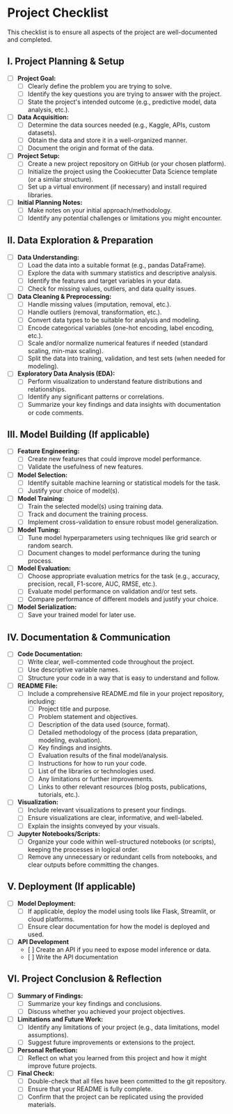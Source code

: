 # Project Checklist

This checklist is to ensure all aspects of the project are well-documented and completed.

## I. Project Planning & Setup

*   [ ] **Project Goal:**
    *   [ ] Clearly define the problem you are trying to solve.
    *   [ ] Identify the key questions you are trying to answer with the project.
    *   [ ] State the project's intended outcome (e.g., predictive model, data analysis, etc.).
*   [ ] **Data Acquisition:**
    *   [ ] Determine the data sources needed (e.g., Kaggle, APIs, custom datasets).
    *   [ ] Obtain the data and store it in a well-organized manner.
    *   [ ] Document the origin and format of the data.
*   [ ] **Project Setup:**
    *   [ ] Create a new project repository on GitHub (or your chosen platform).
    *   [ ] Initialize the project using the Cookiecutter Data Science template (or a similar structure).
    *   [ ] Set up a virtual environment (if necessary) and install required libraries.
*   [ ] **Initial Planning Notes:**
    *   [ ] Make notes on your initial approach/methodology.
    *   [ ] Identify any potential challenges or limitations you might encounter.

## II. Data Exploration & Preparation

*   [ ] **Data Understanding:**
    *   [ ] Load the data into a suitable format (e.g., pandas DataFrame).
    *   [ ] Explore the data with summary statistics and descriptive analysis.
    *   [ ] Identify the features and target variables in your data.
    *   [ ] Check for missing values, outliers, and data quality issues.
*   [ ] **Data Cleaning & Preprocessing:**
    *   [ ] Handle missing values (imputation, removal, etc.).
    *   [ ] Handle outliers (removal, transformation, etc.).
    *   [ ] Convert data types to be suitable for analysis and modeling.
    *   [ ] Encode categorical variables (one-hot encoding, label encoding, etc.).
    *   [ ] Scale and/or normalize numerical features if needed (standard scaling, min-max scaling).
    *   [ ] Split the data into training, validation, and test sets (when needed for modeling).
*   [ ] **Exploratory Data Analysis (EDA):**
    *   [ ] Perform visualization to understand feature distributions and relationships.
    *   [ ] Identify any significant patterns or correlations.
    *   [ ] Summarize your key findings and data insights with documentation or code comments.

## III. Model Building (If applicable)

*   [ ] **Feature Engineering:**
    *   [ ] Create new features that could improve model performance.
    *   [ ] Validate the usefulness of new features.
*   [ ] **Model Selection:**
    *   [ ] Identify suitable machine learning or statistical models for the task.
    *   [ ] Justify your choice of model(s).
*   [ ] **Model Training:**
    *   [ ] Train the selected model(s) using training data.
    *   [ ] Track and document the training process.
    *   [ ] Implement cross-validation to ensure robust model generalization.
*   [ ] **Model Tuning:**
    *   [ ] Tune model hyperparameters using techniques like grid search or random search.
    *   [ ] Document changes to model performance during the tuning process.
*   [ ] **Model Evaluation:**
    *   [ ] Choose appropriate evaluation metrics for the task (e.g., accuracy, precision, recall, F1-score, AUC, RMSE, etc.).
    *   [ ] Evaluate model performance on validation and/or test sets.
    *   [ ] Compare performance of different models and justify your choice.
*   [ ] **Model Serialization:**
    *   [ ] Save your trained model for later use.

## IV. Documentation & Communication

*   [ ] **Code Documentation:**
    *   [ ] Write clear, well-commented code throughout the project.
    *   [ ] Use descriptive variable names.
    *   [ ] Structure your code in a way that is easy to understand and follow.
*   [ ] **README File:**
    *   [ ] Include a comprehensive README.md file in your project repository, including:
        *   [ ] Project title and purpose.
        *   [ ] Problem statement and objectives.
        *   [ ] Description of the data used (source, format).
        *   [ ] Detailed methodology of the process (data preparation, modeling, evaluation).
        *   [ ] Key findings and insights.
        *   [ ] Evaluation results of the final model/analysis.
        *   [ ] Instructions for how to run your code.
        *   [ ] List of the libraries or technologies used.
        *   [ ] Any limitations or further improvements.
        *   [ ] Links to other relevant resources (blog posts, publications, tutorials, etc.).
*   [ ] **Visualization:**
    *   [ ] Include relevant visualizations to present your findings.
    *   [ ] Ensure visualizations are clear, informative, and well-labeled.
    *   [ ] Explain the insights conveyed by your visuals.
*   [ ] **Jupyter Notebooks/Scripts:**
    *   [ ] Organize your code within well-structured notebooks (or scripts), keeping the processes in logical order.
    *   [ ] Remove any unnecessary or redundant cells from notebooks, and clear outputs before committing the changes.

## V. Deployment (If applicable)

*   [ ] **Model Deployment:**
    *   [ ] If applicable, deploy the model using tools like Flask, Streamlit, or cloud platforms.
    *   [ ] Ensure clear documentation for how the model is deployed and used.
*   [ ] **API Development**
    *    [ ] Create an API if you need to expose model inference or data.
    *    [ ] Write the API documentation

## VI. Project Conclusion & Reflection

*   [ ] **Summary of Findings:**
    *   [ ] Summarize your key findings and conclusions.
    *   [ ] Discuss whether you achieved your project objectives.
*   [ ] **Limitations and Future Work:**
    *   [ ] Identify any limitations of your project (e.g., data limitations, model assumptions).
    *   [ ] Suggest future improvements or extensions to the project.
*   [ ] **Personal Reflection:**
    *   [ ] Reflect on what you learned from this project and how it might improve future projects.
*   [ ] **Final Check:**
    *   [ ] Double-check that all files have been committed to the git repository.
    *   [ ] Ensure that your README is fully complete.
    *   [ ] Confirm that the project can be replicated using the provided materials.
